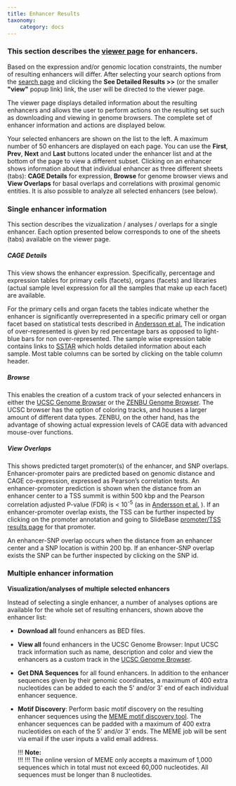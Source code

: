 ```yaml
---
title: Enhancer Results
taxonomy:
    category: docs
---
```


### This section describes the [viewer page](http://slidebase.binf.ku.dk/human_enhancers/results) for enhancers. 

Based on the expression and/or genomic location constraints, the number of resulting enhancers will differ. After selecting your search options from the [search page](http://slidebase.binf.ku.dk/docs/human_enhancers/selector) and clicking the **See Detailed Results >>**  (or the smaller **"view"** popup link) link, the user will be directed to the viewer page. 

The viewer page displays detailed information about the resulting enhancers and allows the user to perform actions on the resulting set such as downloading and viewing in genome browsers.  The complete set of enhancer information and actions are displayed below.

Your selected enhancers are shown on the list to the left. A maximum number of 50 enhancers are displayed on each page. You can use the **First**, **Prev**, **Next** and **Last** buttons located under the enhancer list and at the bottom of the page to view a different subset. Clicking on an enhancer shows information about that individual enhancer as three different sheets (tabs): **CAGE Details** for expression, **Browse** for genome browser views and **View Overlaps** for basal overlaps and correlations with proximal genomic entities. It is also possible to analyze all selected enhancers (see below). 


### Single enhancer information

This section describes the vizualization / analyses / overlaps for a single enhancer. Each option presented below corresponds to one of the sheets (tabs) available on the viewer page. 

##### CAGE Details
This view shows the enhancer expression. Specifically, percentage and expression tables for primary cells (facets), organs (facets) and libraries (actual sample level expression for all the samples that make up each facet) are available. 

For the primary cells and organ facets the tables indicate whether the enhancer is significantly overrepresented in a specific primary cell or organ facet based on statistical tests described in [Andersson et al.](http://dx.doi.org/doi:10.1038/nature12787) The indication of over-represented is given by red percentage bars as opposed to light-blue bars for non over-represented. The sample wise expression table contains links to [SSTAR](http://fantom.gsc.riken.jp/5/sstar/) which holds detailed information about each sample. Most table columns can be sorted by clicking on the table column header.

##### Browse
This enables the creation of a custom track of your selected enhancers in either the [UCSC Genome Browser](http://genome.ucsc.edu/) or the [ZENBU Genome Browser](http://fantom.gsc.riken.jp/zenbu/).  The UCSC browser has the option of coloring tracks, and houses a larger amount of different data types. ZENBU, on the other hand, has the advantage of showing actual expression levels of CAGE data with advanced mouse-over functions. 


##### View Overlaps
This shows predicted target promoter(s) of the enhancer, and SNP overlaps.  Enhancer-promoter pairs are predicted based on genomic distance and CAGE co-expression, expressed as Pearson’s correlation tests. An enhancer-promoter prediction is shown when the distance from an enhancer center to a TSS summit is within 500 kbp and the Pearson correlation adjusted P-value (FDR) is < 10<sup>-5</sup> (as in [Andersson et al.](http://dx.doi.org/doi:10.1038/nature12787) ). If an enhancer-promoter overlap exists, the TSS can be further inspected by clicking on the promoter annotation and going to SlideBase [promoter/TSS results page](http://slidebase.binf.ku.dk/docs/human_promoters/results) for that promoter. 

An enhancer-SNP overlap occurs when the distance from an enhancer center and a SNP location is within 200 bp.  If an enhancer-SNP overlap exists the SNP can be further inspected by clicking on the SNP id.


### Multiple enhancer information

**Visualization/analyses of multiple selected enhancers**

Instead of selecting a single enhancer, a number of analyses options are available for the whole set of resulting enhancers, shown above the enhancer list:



+ **Download all** found enhancers as BED files.

+ **View all** found enhancers in the UCSC Genome Browser: Input UCSC track information such as name, description and color and view the enhancers as a custom track in the [UCSC Genome Browser](http://genome.ucsc.edu).

+ **Get DNA Sequences** for all found enhancers. In addition to the enhancer sequences given by their genomic coordinates, a maximum of 400 extra nucleotides can be added to each the 5' and/or 3' end of each individual enhancer sequence.

+ **Motif Discovery**: Perform basic motif discovery on the resulting enhancer sequences using the [MEME motif discovery tool](http://meme-suite.org/). The enhancer sequences can be padded with a maximum of 400 extra nucleotides on each of the 5' and/or 3' ends. The MEME job will be sent via email if the user inputs a valid email address.

    !!! <i class="fa fa-exclamation-circle"></i> **Note:**  
    !!!
    !!! The online version of MEME only accepts a maximum of 1,000 sequences which in total must not exceed 60,000 nucleotides.  All sequences must be longer than 8 nucleotides.


